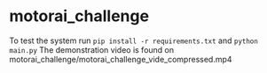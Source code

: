 # motorai_challenge

To test the system run `pip install -r requirements.txt` and `python main.py`
The demonstration video is found on motorai_challenge/motorai_challenge_vide_compressed.mp4
